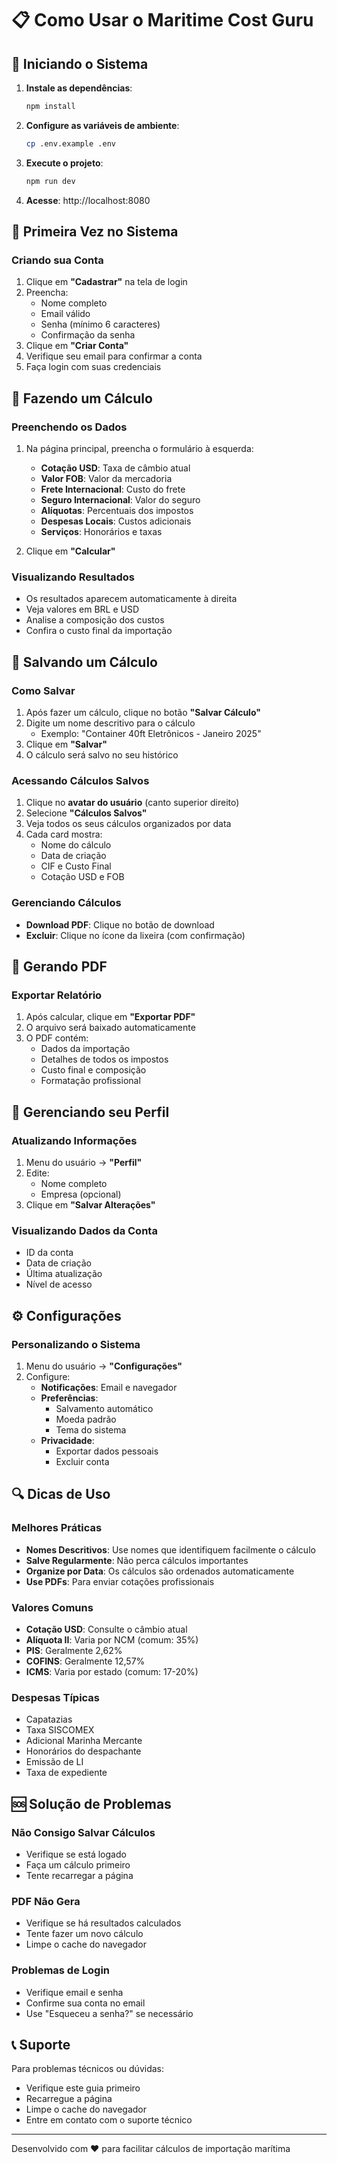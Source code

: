 # 📋 Como Usar o Maritime Cost Guru

## 🚀 Iniciando o Sistema

1. **Instale as dependências**:
   ```bash
   npm install
   ```

2. **Configure as variáveis de ambiente**:
   ```bash
   cp .env.example .env
   ```

3. **Execute o projeto**:
   ```bash
   npm run dev
   ```

4. **Acesse**: http://localhost:8080

## 🔐 Primeira Vez no Sistema

### Criando sua Conta
1. Clique em **"Cadastrar"** na tela de login
2. Preencha:
   - Nome completo
   - Email válido
   - Senha (mínimo 6 caracteres)
   - Confirmação da senha
3. Clique em **"Criar Conta"**
4. Verifique seu email para confirmar a conta
5. Faça login com suas credenciais

## 🧮 Fazendo um Cálculo

### Preenchendo os Dados
1. Na página principal, preencha o formulário à esquerda:
   - **Cotação USD**: Taxa de câmbio atual
   - **Valor FOB**: Valor da mercadoria
   - **Frete Internacional**: Custo do frete
   - **Seguro Internacional**: Valor do seguro
   - **Alíquotas**: Percentuais dos impostos
   - **Despesas Locais**: Custos adicionais
   - **Serviços**: Honorários e taxas

2. Clique em **"Calcular"**

### Visualizando Resultados
- Os resultados aparecem automaticamente à direita
- Veja valores em BRL e USD
- Analise a composição dos custos
- Confira o custo final da importação

## 💾 Salvando um Cálculo

### Como Salvar
1. Após fazer um cálculo, clique no botão **"Salvar Cálculo"**
2. Digite um nome descritivo para o cálculo
   - Exemplo: "Container 40ft Eletrônicos - Janeiro 2025"
3. Clique em **"Salvar"**
4. O cálculo será salvo no seu histórico

### Acessando Cálculos Salvos
1. Clique no **avatar do usuário** (canto superior direito)
2. Selecione **"Cálculos Salvos"**
3. Veja todos os seus cálculos organizados por data
4. Cada card mostra:
   - Nome do cálculo
   - Data de criação
   - CIF e Custo Final
   - Cotação USD e FOB

### Gerenciando Cálculos
- **Download PDF**: Clique no botão de download
- **Excluir**: Clique no ícone da lixeira (com confirmação)

## 📄 Gerando PDF

### Exportar Relatório
1. Após calcular, clique em **"Exportar PDF"**
2. O arquivo será baixado automaticamente
3. O PDF contém:
   - Dados da importação
   - Detalhes de todos os impostos
   - Custo final e composição
   - Formatação profissional

## 👤 Gerenciando seu Perfil

### Atualizando Informações
1. Menu do usuário → **"Perfil"**
2. Edite:
   - Nome completo
   - Empresa (opcional)
3. Clique em **"Salvar Alterações"**

### Visualizando Dados da Conta
- ID da conta
- Data de criação
- Última atualização
- Nível de acesso

## ⚙️ Configurações

### Personalizando o Sistema
1. Menu do usuário → **"Configurações"**
2. Configure:
   - **Notificações**: Email e navegador
   - **Preferências**: 
     - Salvamento automático
     - Moeda padrão
     - Tema do sistema
   - **Privacidade**:
     - Exportar dados pessoais
     - Excluir conta

## 🔍 Dicas de Uso

### Melhores Práticas
- **Nomes Descritivos**: Use nomes que identifiquem facilmente o cálculo
- **Salve Regularmente**: Não perca cálculos importantes
- **Organize por Data**: Os cálculos são ordenados automaticamente
- **Use PDFs**: Para enviar cotações profissionais

### Valores Comuns
- **Cotação USD**: Consulte o câmbio atual
- **Alíquota II**: Varia por NCM (comum: 35%)
- **PIS**: Geralmente 2,62%
- **COFINS**: Geralmente 12,57%
- **ICMS**: Varia por estado (comum: 17-20%)

### Despesas Típicas
- Capatazias
- Taxa SISCOMEX
- Adicional Marinha Mercante
- Honorários do despachante
- Emissão de LI
- Taxa de expediente

## 🆘 Solução de Problemas

### Não Consigo Salvar Cálculos
- Verifique se está logado
- Faça um cálculo primeiro
- Tente recarregar a página

### PDF Não Gera
- Verifique se há resultados calculados
- Tente fazer um novo cálculo
- Limpe o cache do navegador

### Problemas de Login
- Verifique email e senha
- Confirme sua conta no email
- Use "Esqueceu a senha?" se necessário

## 📞 Suporte

Para problemas técnicos ou dúvidas:
- Verifique este guia primeiro
- Recarregue a página
- Limpe o cache do navegador
- Entre em contato com o suporte técnico

---

Desenvolvido com ❤️ para facilitar cálculos de importação marítima